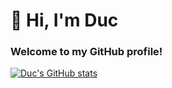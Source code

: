 # 👋 Hi, I'm Duc

### Welcome to my GitHub profile!

[![Duc's GitHub stats](https://github-readme-stats.vercel.app/api?username=hellovietduc&count_private=true&show_icons=true)](https://github.com/hellovietduc)
